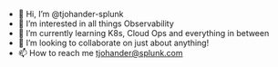 - 👋 Hi, I’m @tjohander-splunk
- 👀 I’m interested in all things Observability
- 🌱 I’m currently learning K8s, Cloud Ops and everything in between
- 💞️ I’m looking to collaborate on just about anything!
- 📫 How to reach me tjohander@splunk.com

<!---
tjohander-splunk/tjohander-splunk is a ✨ special ✨ repository because its `README.md` (this file) appears on your GitHub profile.
You can click the Preview link to take a look at your changes.
--->
